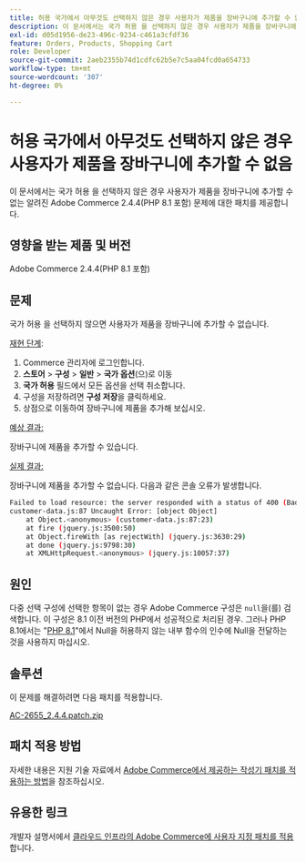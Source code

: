 ```yaml
---
title: 허용 국가에서 아무것도 선택하지 않은 경우 사용자가 제품을 장바구니에 추가할 수 없음
description: 이 문서에서는 국가 허용 을 선택하지 않은 경우 사용자가 제품을 장바구니에 추가할 수 없는 알려진 Adobe Commerce 2.4.4(PHP 8.1 포함) 문제에 대한 패치를 제공합니다.
exl-id: d05d1956-de23-496c-9234-c461a3cfdf36
feature: Orders, Products, Shopping Cart
role: Developer
source-git-commit: 2aeb2355b74d1cdfc62b5e7c5aa04fcd0a654733
workflow-type: tm+mt
source-wordcount: '307'
ht-degree: 0%

---
```


# 허용 국가에서 아무것도 선택하지 않은 경우 사용자가 제품을 장바구니에 추가할 수 없음

이 문서에서는 국가 허용 을 선택하지 않은 경우 사용자가 제품을 장바구니에 추가할 수 없는 알려진 Adobe Commerce 2.4.4(PHP 8.1 포함) 문제에 대한 패치를 제공합니다.

## 영향을 받는 제품 및 버전

Adobe Commerce 2.4.4(PHP 8.1 포함)

## 문제

국가 허용 을 선택하지 않으면 사용자가 제품을 장바구니에 추가할 수 없습니다.

<u>재현 단계</u>:

1. Commerce 관리자에 로그인합니다.
1. **스토어** > **구성** > **일반** > **국가 옵션**(으)로 이동
1. **국가 허용** 필드에서 모든 옵션을 선택 취소합니다.
1. 구성을 저장하려면 **구성 저장**&#x200B;을 클릭하세요.
1. 상점으로 이동하여 장바구니에 제품을 추가해 보십시오.

<u>예상 결과:</u>

장바구니에 제품을 추가할 수 있습니다.

<u>실제 결과:</u>

장바구니에 제품을 추가할 수 없습니다. 다음과 같은 콘솔 오류가 발생합니다.

```bash
Failed to load resource: the server responded with a status of 400 (Bad Request)
customer-data.js:87 Uncaught Error: [object Object]
    at Object.<anonymous> (customer-data.js:87:23)
    at fire (jquery.js:3500:50)
    at Object.fireWith [as rejectWith] (jquery.js:3630:29)
    at done (jquery.js:9798:30)
    at XMLHttpRequest.<anonymous> (jquery.js:10057:37)
```

## 원인

다중 선택 구성에 선택한 항목이 없는 경우 Adobe Commerce 구성은 `null`을(를) 검색합니다. 이 구성은 8.1 이전 버전의 PHP에서 성공적으로 처리된 경우. 그러나 PHP 8.1에서는 &quot;[PHP 8.1](https://wiki.php.net/rfc/deprecate_null_to_scalar_internal_arg)&quot;에서 Null을 허용하지 않는 내부 함수의 인수에 Null을 전달하는 것을 사용하지 마십시오.

## 솔루션

이 문제를 해결하려면 다음 패치를 적용합니다.

[AC-2655_2.4.4.patch.zip](assets/AC-2655_2.4.4.patch.zip)

## 패치 적용 방법

자세한 내용은 지원 기술 자료에서 [Adobe Commerce에서 제공하는 작성기 패치를 적용하는 방법](/help/how-to/general/how-to-apply-a-composer-patch-provided-by-magento.md)을 참조하십시오.

## 유용한 링크

개발자 설명서에서 [클라우드 인프라의 Adobe Commerce에 사용자 지정 패치를 적용](https://experienceleague.adobe.com/ko/docs/commerce-cloud-service/user-guide/develop/upgrade/apply-patches)합니다.
